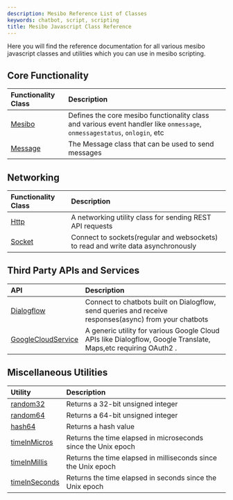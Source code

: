 ```yaml
---
description: Mesibo Reference List of Classes 
keywords: chatbot, script, scripting
title: Mesibo Javascript Class Reference 
---
```


Here you will find the reference documentation for all various mesibo javascript classes and utilities which you can use in mesibo scripting. 

## Core Functionality 

| Functionality Class  	| Description                                                     |
|:--------------------------------------------------------------------|:----------------------------------------------------------------|
| [Mesibo](/documentation/chatbot/reference/mesibo)                            | Defines the core mesibo functionality class and various event handler like `onmessage`, `onmessagestatus`, `onlogin`, etc 
| [Message](/documentation/chatbot/reference/message/)                              | The Message class that can be used to send messages

## Networking 

| Functionality Class | Description                                                                                                     |
|:--------------------------------------------------------------|:----------------------------------------------------------------------------------------------------------------|
| [Http](/documentation/chatbot/reference/http/)              | A networking utility class for sending REST API requests 
| [Socket](/documentation/chatbot/reference/socket/)                   | Connect to sockets(regular and websockets) to read and write data asynchronously


## Third Party APIs and Services 

| API                                                   | Description                                                                            |
|:------------------------------------------------------|:---------------------------------------------------------------------------------------|
| [Dialogflow](/documentation/chatbot/reference/dialogflow)                            | Connect to chatbots built on Dialogflow, send queries and receive responses(async) from your chatbots 
| [GoogleCloudService](/documentation/chatbot/reference/googlecloudservice)                            | A generic utility for various Google Cloud APIs like Dialogflow, Google Translate, Maps,etc requiring OAuth2 . 

## Miscellaneous Utilities 

| Utility | Description                                                                        |
|:-------------------------------------------------------|:-----------------------------------------------------------------------------------|
| [random32]()   | Returns a 32-bit unsigned integer 
| [random64]()   | Returns a 64-bit unsigned integer 
| [hash64]()  |Returns a hash value 
| [timeInMicros]() | Returns the time elapsed in microseconds since the Unix epoch 
| [timeInMillis]() | Returns the time elapsed in milliseconds since the Unix epoch      |
| [timeInSeconds]() | Returns the time elapsed in seconds since the Unix epoch         	|
